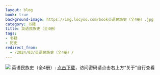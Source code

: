 ```yaml
---
layout: blog
book: true
background-image: https://img.locyoo.com/book英语民族史（全4册）.jpg
category: 书籍
title: 英语民族史（全4册）
tags:
- 书籍
- 历史
redirect_from:
  - /2024/03/英语民族史（全4册）/
---
```

![](https://img.locyoo.com/book英语民族史（全4册）.jpg)
英语民族史（全4册）: <a name = "ref1" href="https://url18.ctfile.com/f/50983618-1418308517-71df8c?p=3619">点击下载</a>，访问密码请点击右上方“关于”自行查看